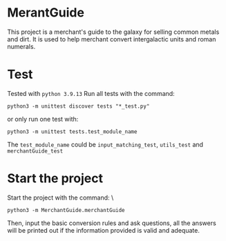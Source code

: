 # MerantGuide
This project is a merchant's guide to the galaxy for selling common metals and dirt. It is used to help merchant convert intergalactic units and roman numerals.

# Test
Tested with ```python 3.9.13```
Run all tests with the command: 
```
python3 -m unittest discover tests "*_test.py"
```
or only run one test with: 
```
python3 -m unittest tests.test_module_name
``` 
The ```test_module_name``` could be ```input_matching_test```, ```utils_test``` and ```merchantGuide_test```

# Start the project
Start the project with the command: \
```
python3 -m MerchantGuide.merchantGuide
```
Then, input the basic conversion rules and ask questions, all the answers will be printed out if the information provided is valid and adequate.
